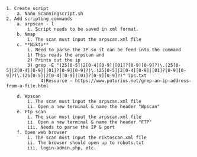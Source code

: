	1. Create script 
		a. Nano Scanningscript.sh
	2. Add scripting commands
		a. arpscan - l
			i. Script needs to be saved in xml format.
		b. Nmap
			i. The scan must input the arpscan.xml file
		c. **Nikto**
			i. Need to parse the IP so it can be feed into the command
			1) This reads the arpscan and 
			2) Prints out the ip
			3) grep -E "(25[0-5]|2[0-4][0-9]|[01]?[0-9][0-9]?)\.(25[0-5]|2[0-4][0-9]|[01]?[0-9][0-9]?)\.(25[0-5]|2[0-4][0-9]|[01]?[0-9][0-9]?)\.(25[0-5]|2[0-4][0-9]|[01]?[0-9][0-9]?)" ips.txt
			     4)Resource - https://www.putorius.net/grep-an-ip-address-from-a-file.html

		d. Wpscan
			i. The scan must input the arpscan.xml file
			ii. Open a new terminal & name the header "Wpscan"
		e. Ftp scan
			i. The scan must input the arpscan.xml file
			ii. Open a new terminal & name the header "FTP"
			iii. Needs to parse the IP & port
		f. Open web browser
			i. The scan must input the niktoscan.xml file
			ii. The browser should open up to robots.txt
			iii. login-admin.php, etc.
